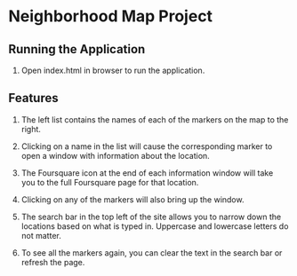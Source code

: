 # Neighborhood Map Project

## Running the Application

1. Open index.html in browser to run the application.

## Features

1. The left list contains the names of each of the markers on the map to the right.

2. Clicking on a name in the list will cause the corresponding marker to open a window with information about the location.
  1. The Foursquare icon at the end of each information window will take you to the full Foursquare page for that location.

3. Clicking on any of the markers will also bring up the window.

4. The search bar in the top left of the site allows you to narrow down the locations based on what is typed in. Uppercase and lowercase letters do not matter.
  1. To see all the markers again, you can clear the text in the search bar or refresh the page.
